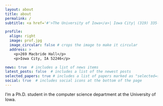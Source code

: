 ```yaml
---
layout: about
title: about
permalink: /
subtitle: <a href='#'>The University of Iowa</a>| Iowa City| (319) 335-3500

profile:
  align: right
  image: prof.jpg
  image_circular: false # crops the image to make it circular
  address: >
    <p>269 Macbride Hall</p>
    <p>Iowa City, IA 52246</p>

news: true  # includes a list of news items
latest_posts: false  # includes a list of the newest posts
selected_papers: true # includes a list of papers marked as "selected={true}"
social: true  # includes social icons at the bottom of the page
---
```


 I’m a Ph.D. student in the computer science department at the University of Iowa. 

 

